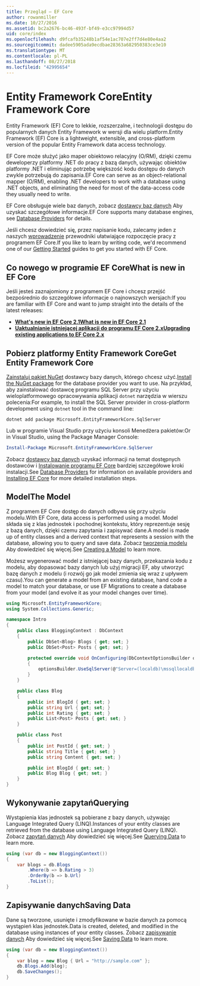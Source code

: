 ```yaml
---
title: Przegląd — EF Core
author: rowanmiller
ms.date: 10/27/2016
ms.assetid: bc2a2676-bc46-493f-bf49-e3cc97994d57
uid: core/index
ms.openlocfilehash: d9fcafb35248b1af54e1ac707e2ff7d4e80e4aa2
ms.sourcegitcommit: dadee5905ada9ecdbae28363a682950383ce3e10
ms.translationtype: MT
ms.contentlocale: pl-PL
ms.lasthandoff: 08/27/2018
ms.locfileid: "42995654"
---
```

# <a name="entity-framework-core"></a><span data-ttu-id="ffe52-102">Entity Framework Core</span><span class="sxs-lookup"><span data-stu-id="ffe52-102">Entity Framework Core</span></span>

<span data-ttu-id="ffe52-103">Entity Framework (EF) Core to lekkie, rozszerzalne, i technologii dostępu do popularnych danych Entity Framework w wersji dla wielu platform.</span><span class="sxs-lookup"><span data-stu-id="ffe52-103">Entity Framework (EF) Core is a lightweight, extensible, and cross-platform version of the popular Entity Framework data access technology.</span></span>

<span data-ttu-id="ffe52-104">EF Core może służyć jako maper obiektowo relacyjny (O/RM), dzięki czemu deweloperzy platformy .NET do pracy z bazą danych, używając obiektów platformy .NET i eliminując potrzebę większość kodu dostępu do danych zwykle potrzebują do zapisania.</span><span class="sxs-lookup"><span data-stu-id="ffe52-104">EF Core can serve as an object-relational mapper (O/RM), enabling .NET developers to work with a database using .NET objects, and eliminating the need for most of the data-access code they usually need to write.</span></span>

<span data-ttu-id="ffe52-105">EF Core obsługuje wiele baz danych, zobacz [dostawcy baz danych](providers/index.md) Aby uzyskać szczegółowe informacje.</span><span class="sxs-lookup"><span data-stu-id="ffe52-105">EF Core supports many database engines, see [Database Providers](providers/index.md) for details.</span></span>

<span data-ttu-id="ffe52-106">Jeśli chcesz dowiedzieć się, przez napisanie kodu, zalecamy jeden z naszych [wprowadzenie](get-started/index.md) przewodniki ułatwiające rozpoczęcie pracy z programem EF Core.</span><span class="sxs-lookup"><span data-stu-id="ffe52-106">If you like to learn by writing code, we'd recommend one of our [Getting Started](get-started/index.md) guides to get you started with EF Core.</span></span>

## <a name="what-is-new-in-ef-core"></a><span data-ttu-id="ffe52-107">Co nowego w programie EF Core</span><span class="sxs-lookup"><span data-stu-id="ffe52-107">What is new in EF Core</span></span>

<span data-ttu-id="ffe52-108">Jeśli jesteś zaznajomiony z programem EF Core i chcesz przejść bezpośrednio do szczegółowe informacje o najnowszych wersjach:</span><span class="sxs-lookup"><span data-stu-id="ffe52-108">If you are familiar with EF Core and want to jump straight into the details of the latest releases:</span></span>

- <span data-ttu-id="ffe52-109">**[What's new in EF Core 2.1](xref:core/what-is-new/ef-core-2.1)**</span><span class="sxs-lookup"><span data-stu-id="ffe52-109">**[What is new in EF Core 2.1](xref:core/what-is-new/ef-core-2.1)**</span></span>
- <span data-ttu-id="ffe52-110">**[Uaktualnianie istniejącej aplikacji do programu EF Core 2.x](xref:core/miscellaneous/1x-2x-upgrade)**</span><span class="sxs-lookup"><span data-stu-id="ffe52-110">**[Upgrading existing applications to EF Core 2.x](xref:core/miscellaneous/1x-2x-upgrade)**</span></span>


## <a name="get-entity-framework-core"></a><span data-ttu-id="ffe52-111">Pobierz platformy Entity Framework Core</span><span class="sxs-lookup"><span data-stu-id="ffe52-111">Get Entity Framework Core</span></span>

<span data-ttu-id="ffe52-112">[Zainstaluj pakiet NuGet](https://docs.nuget.org/ndocs/quickstart/use-a-package) dostawcy bazy danych, którego chcesz użyć.</span><span class="sxs-lookup"><span data-stu-id="ffe52-112">[Install the NuGet package](https://docs.nuget.org/ndocs/quickstart/use-a-package) for the database provider you want to use.</span></span> <span data-ttu-id="ffe52-113">Na przykład, aby zainstalować dostawcę programu SQL Server przy użyciu wieloplatformowego opracowywania aplikacji `dotnet` narzędzia w wierszu polecenia:</span><span class="sxs-lookup"><span data-stu-id="ffe52-113">For example, to install the SQL Server provider in cross-platform development using `dotnet` tool in the command line:</span></span>

``` Console
dotnet add package Microsoft.EntityFrameworkCore.SqlServer
```

<span data-ttu-id="ffe52-114">Lub w programie Visual Studio przy użyciu konsoli Menedżera pakietów:</span><span class="sxs-lookup"><span data-stu-id="ffe52-114">Or in Visual Studio, using the Package Manager Console:</span></span>

``` PowerShell
Install-Package Microsoft.EntityFrameworkCore.SqlServer
```
<span data-ttu-id="ffe52-115">Zobacz [dostawcy baz danych](providers/index.md) uzyskać informacji na temat dostępnych dostawców i [Instalowanie programu EF Core](get-started/install/index.md) bardziej szczegółowe kroki instalacji.</span><span class="sxs-lookup"><span data-stu-id="ffe52-115">See [Database Providers](providers/index.md) for information on available providers and [Installing EF Core](get-started/install/index.md) for more detailed installation steps.</span></span>

## <a name="the-model"></a><span data-ttu-id="ffe52-116">Model</span><span class="sxs-lookup"><span data-stu-id="ffe52-116">The Model</span></span>

<span data-ttu-id="ffe52-117">Z programem EF Core dostęp do danych odbywa się przy użyciu modelu.</span><span class="sxs-lookup"><span data-stu-id="ffe52-117">With EF Core, data access is performed using a model.</span></span> <span data-ttu-id="ffe52-118">Model składa się z klas jednostek i pochodnej kontekstu, który reprezentuje sesję z bazą danych, dzięki czemu zapytania i zapisywać dane.</span><span class="sxs-lookup"><span data-stu-id="ffe52-118">A model is made up of entity classes and a derived context that represents a session with the database, allowing you to query and save data.</span></span> <span data-ttu-id="ffe52-119">Zobacz [tworzenia modelu](modeling/index.md) Aby dowiedzieć się więcej.</span><span class="sxs-lookup"><span data-stu-id="ffe52-119">See [Creating a Model](modeling/index.md) to learn more.</span></span>

<span data-ttu-id="ffe52-120">Możesz wygenerować model z istniejącej bazy danych, przekazania kodu z modelu, aby dopasować bazy danych lub użyj migracji EF, aby utworzyć bazę danych z modelu (i rozwój go jak model zmienia się wraz z upływem czasu).</span><span class="sxs-lookup"><span data-stu-id="ffe52-120">You can generate a model from an existing database, hand code a model to match your database, or use EF Migrations to create a database from your model (and evolve it as your model changes over time).</span></span>

``` csharp
using Microsoft.EntityFrameworkCore;
using System.Collections.Generic;

namespace Intro
{
    public class BloggingContext : DbContext
    {
        public DbSet<Blog> Blogs { get; set; }
        public DbSet<Post> Posts { get; set; }

        protected override void OnConfiguring(DbContextOptionsBuilder optionsBuilder)
        {
            optionsBuilder.UseSqlServer(@"Server=(localdb)\mssqllocaldb;Database=MyDatabase;Trusted_Connection=True;");
        }
    }

    public class Blog
    {
        public int BlogId { get; set; }
        public string Url { get; set; }
        public int Rating { get; set; }
        public List<Post> Posts { get; set; }
    }

    public class Post
    {
        public int PostId { get; set; }
        public string Title { get; set; }
        public string Content { get; set; }

        public int BlogId { get; set; }
        public Blog Blog { get; set; }
    }
}
```

## <a name="querying"></a><span data-ttu-id="ffe52-121">Wykonywanie zapytań</span><span class="sxs-lookup"><span data-stu-id="ffe52-121">Querying</span></span>

<span data-ttu-id="ffe52-122">Wystąpienia klas jednostek są pobierane z bazy danych, używając Language Integrated Query (LINQ).</span><span class="sxs-lookup"><span data-stu-id="ffe52-122">Instances of your entity classes are retrieved from the database using Language Integrated Query (LINQ).</span></span> <span data-ttu-id="ffe52-123">Zobacz [zapytań danych](querying/index.md) Aby dowiedzieć się więcej.</span><span class="sxs-lookup"><span data-stu-id="ffe52-123">See [Querying Data](querying/index.md) to learn more.</span></span>

``` csharp
using (var db = new BloggingContext())
{
    var blogs = db.Blogs
        .Where(b => b.Rating > 3)
        .OrderBy(b => b.Url)
        .ToList();
}
```

## <a name="saving-data"></a><span data-ttu-id="ffe52-124">Zapisywanie danych</span><span class="sxs-lookup"><span data-stu-id="ffe52-124">Saving Data</span></span>

<span data-ttu-id="ffe52-125">Dane są tworzone, usunięte i zmodyfikowane w bazie danych za pomocą wystąpień klas jednostek.</span><span class="sxs-lookup"><span data-stu-id="ffe52-125">Data is created, deleted, and modified in the database using instances of your entity classes.</span></span> <span data-ttu-id="ffe52-126">Zobacz [zapisywanie danych](saving/index.md) Aby dowiedzieć się więcej.</span><span class="sxs-lookup"><span data-stu-id="ffe52-126">See [Saving Data](saving/index.md) to learn more.</span></span>

``` csharp
using (var db = new BloggingContext())
{
    var blog = new Blog { Url = "http://sample.com" };
    db.Blogs.Add(blog);
    db.SaveChanges();
}
```
